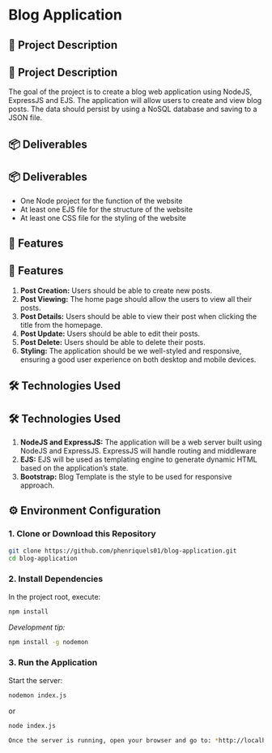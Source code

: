 # Blog Application

## 🎯 Project Description
## 🎯 Project Description

The goal of the project is to create a blog web application using NodeJS, ExpressJS and EJS. The application will allow users to create and view blog posts. The data should persist by using a NoSQL database and saving to a JSON file.

## 📦 Deliverables
## 📦 Deliverables

- One Node project for the function of the website
- At least one EJS file for the structure of the website
- At least one CSS file for the styling of the website

## 🚀 Features
## 🚀 Features

1. **Post Creation:** Users should be able to create new posts.
2. **Post Viewing:** The home page should allow the users to view all their posts.
3. **Post Details:** Users should be able to view their post when clicking the title from the homepage.
4. **Post Update:** Users should be able to edit their posts.
5. **Post Delete:** Users should be able to delete their posts.
6. **Styling:** The application should be we well-styled and responsive, ensuring a good user experience on both desktop and mobile devices.

## 🛠️ Technologies Used
## 🛠️ Technologies Used

1. **NodeJS and ExpressJS:** The application will be a web server built using NodeJS and ExpressJS. ExpressJS will handle routing and middleware
2. **EJS:** EJS will be used as templating engine to generate dynamic HTML based on the application’s state.
3. **Bootstrap:** Blog Template is the style to be used for responsive approach.

## ⚙️ Environment Configuration

### 1. Clone or Download this Repository

   ```bash
   git clone https://github.com/phenriquels01/blog-application.git
   cd blog-application
   ```

### 2. Install Dependencies

In the project root, execute:

```bash
npm install
```

*Development tip:*

```bash
npm install -g nodemon
```

### 3. Run the Application

Start the server:

```bash
nodemon index.js
```
or

```bash
node index.js

Once the server is running, open your browser and go to: *http://localhost:3000*